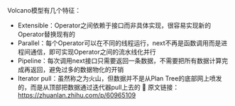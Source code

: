 Volcano模型有几个特征：
- Extensible：Operator之间依赖于接口而非具体实现，很容易实现新的Operator替换现有的
- Parallel：每个Operator可以在不同的线程运行，next不再是函数调用而是进程间通信，即可实现Operator之间的流水线化并行
- Pipeline：每次调用next接口只需要返回一条数据，不需要把所有数据计算完成再返回，避免过多的数据物化的开销
- Iterator pull：虽然称之为火山，但数据并不是从Plan Tree的底部网上喷发的，而是从顶部把数据通过迭代器pull上去的
🔗 原文链接： https://zhuanlan.zhihu.com/p/60965109
